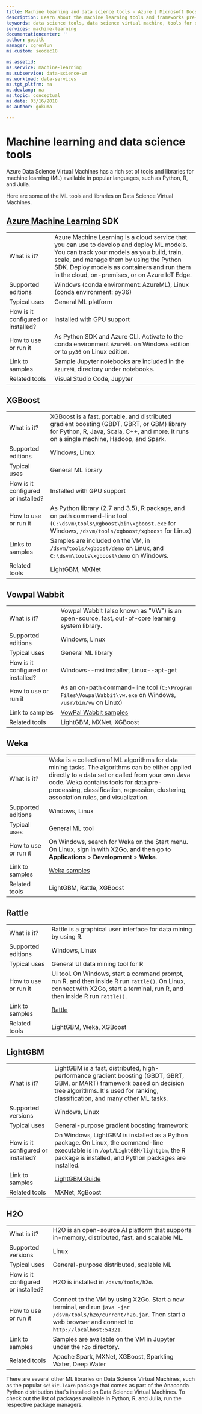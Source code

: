 ```yaml
---
title: Machine learning and data science tools - Azure | Microsoft Docs
description: Learn about the machine learning tools and frameworks pre-installed on the Data Science Virtual Machine.
keywords: data science tools, data science virtual machine, tools for data science, linux data science
services: machine-learning
documentationcenter: ''
author: gopitk
manager: cgronlun
ms.custom: seodec18

ms.assetid: 
ms.service: machine-learning
ms.subservice: data-science-vm
ms.workload: data-services
ms.tgt_pltfrm: na
ms.devlang: na
ms.topic: conceptual
ms.date: 03/16/2018
ms.author: gokuma

---
```


# Machine learning and data science tools
Azure Data Science Virtual Machines has a rich set of tools and libraries for machine learning (ML) available in popular languages, such as Python, R, and Julia. 

Here are some of the ML tools and libraries on Data Science Virtual Machines. 

## [Azure Machine Learning](https://docs.microsoft.com/azure/machine-learning/service/overview-what-is-azure-ml) SDK
|    |           |
| ------------- | ------------- |
| What is it?   |   Azure Machine Learning is a cloud service that you can use to develop and deploy ML models. You can track your models as you build, train, scale, and manage them by using the Python SDK. Deploy models as containers and run them in the cloud, on-premises, or on Azure IoT Edge.   |
| Supported editions     | Windows (conda environment: AzureML), Linux (conda environment: py36)    |
| Typical uses      | General ML platform      |
| How is it configured or installed?      |  Installed with GPU support   |
| How to use or run it      | As Python SDK and Azure CLI. Activate to the conda environment `AzureML` on Windows edition *or* to `py36` on Linux edition.      |
| Link to samples      | Sample Jupyter notebooks are included in the `AzureML` directory under notebooks.  |
| Related tools      | Visual Studio Code, Jupyter   |

## XGBoost 
|    |           |
| ------------- | ------------- |
| What is it?   |    XGBoost is a fast, portable, and distributed gradient boosting (GBDT, GBRT, or GBM) library for Python, R, Java, Scala, C++, and more. It runs on a single machine, Hadoop, and Spark.    |
| Supported editions     | Windows, Linux     |
| Typical uses      | General ML library      |
| How is it configured or installed?      |  Installed with GPU support   |
| How to use or run it      | As Python library (2.7 and 3.5), R package, and on path command-line tool (`C:\dsvm\tools\xgboost\bin\xgboost.exe` for Windows, `/dsvm/tools/xgboost/xgboost` for Linux)    |
| Links to samples      | Samples are included on the VM, in `/dsvm/tools/xgboost/demo` on Linux, and `C:\dsvm\tools\xgboost\demo` on Windows.   |
| Related tools      | LightGBM, MXNet   |



## Vowpal Wabbit
|    |           |
| ------------- | ------------- |
| What is it?   |   Vowpal Wabbit (also known as "VW") is an open-source, fast, out-of-core learning system library.    |
| Supported editions     | Windows, Linux     |
| Typical uses      | General ML library      |
| How is it configured or installed?      |  Windows--msi installer, Linux--apt-get |
| How to use or run it      | As an on-path command-line tool (`C:\Program Files\VowpalWabbit\vw.exe` on Windows, `/usr/bin/vw` on Linux)    |
| Link to samples      | [VowPal Wabbit samples](https://github.com/JohnLangford/vowpal_wabbit/wiki/Examples) |
| Related tools      |LightGBM, MXNet, XGBoost   |


## Weka
|    |           |
| ------------- | ------------- |
| What is it?   |  Weka is a collection of ML algorithms for data mining tasks. The algorithms can be either applied directly to a data set or called from your own Java code. Weka contains tools for data pre-processing, classification, regression, clustering, association rules, and visualization. |
| Supported editions     | Windows, Linux     |
| Typical uses      | General ML tool     |
| How to use or run it      | On Windows, search for Weka on the Start menu. On Linux, sign in with X2Go, and then go to **Applications** > **Development** > **Weka**. |
| Link to samples      | [Weka samples](http://www.cs.waikato.ac.nz/ml/weka/documentation.html) |
| Related tools      |LightGBM, Rattle, XGBoost   |

## Rattle
|    |           |
| ------------- | ------------- |
| What is it?   |   Rattle is a graphical user interface for data mining by using R.   |
| Supported editions     | Windows, Linux     |
| Typical uses      | General UI data mining tool for R    |
| How to use or run it      | UI tool. On Windows, start a command prompt, run R, and then inside R run `rattle()`. On Linux, connect with X2Go, start a terminal, run R, and then inside R run `rattle()`. |
| Link to samples      | [Rattle](https://togaware.com/onepager/) |
| Related tools      |LightGBM, Weka, XGBoost   |

## LightGBM
|    |           |
| ------------- | ------------- |
| What is it?   | LightGBM is a fast, distributed, high-performance gradient boosting (GBDT, GBRT, GBM, or MART) framework based on decision tree algorithms. It's used for ranking, classification, and many other ML tasks.    |
| Supported versions      | Windows, Linux    |
| Typical uses      | General-purpose gradient boosting framework      |
| How is it configured or installed?      | On Windows, LightGBM is installed as a Python package. On Linux, the command-line executable is in `/opt/LightGBM/lightgbm`, the R package is installed, and Python packages are installed.     |
| Link to samples      | [LightGBM Guide](https://github.com/Microsoft/LightGBM/tree/master/examples/python-guide)   |
| Related tools      | MXNet, XgBoost  |

## H2O
|    |           |
| ------------- | ------------- |
| What is it?   | H2O is an open-source AI platform that supports in-memory, distributed, fast, and scalable ML.  |
| Supported versions      | Linux   |
| Typical uses      | General-purpose distributed, scalable ML   |
| How is it configured or installed?      | H2O is installed in `/dsvm/tools/h2o`.      |
| How to use or run it      | Connect to the VM by using X2Go. Start a new terminal, and run `java -jar /dsvm/tools/h2o/current/h2o.jar`. Then start a web browser and connect to `http://localhost:54321`.      |
| Link to samples      | Samples are available on the VM in Jupyter under the `h2o` directory.      |
| Related tools      | Apache Spark, MXNet, XGBoost, Sparkling Water, Deep Water    |

There are several other ML libraries on Data Science Virtual Machines, such as the popular `scikit-learn` package that comes as part of the Anaconda Python distribution that's installed on Data Science Virtual Machines. To check out the list of packages available in Python, R, and Julia, run the respective package managers.
